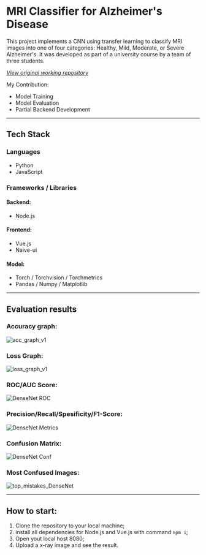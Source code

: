 # MRI Classifier for Alzheimer's Disease

This project implements a CNN using transfer learning to classify MRI images into one of four categories: Healthy, Mild, Moderate, or Severe Alzheimer's. It was developed as part of a university course by a team of three students. 

[*View original working repository*](https://github.com/EgorPichugin/MLproject) 

My Contribution:
- Model Training
- Model Evaluation
- Partial Backend Development
---

## Tech Stack

### Languages
- Python
- JavaScript

### Frameworks / Libraries
#### Backend:
- Node.js

#### Frontend:
- Vue.js
- Naive-ui

#### Model:
- Torch / Torchvision / Torchmetrics
- Pandas / Numpy / Matplotlib

---

## Evaluation results
### Accuracy graph:
![acc_graph_v1](https://github.com/user-attachments/assets/1e4a1c01-e5c8-49c4-80a0-b335048ccdc6)

### Loss Graph:
![loss_graph_v1](https://github.com/user-attachments/assets/ae618762-064d-4574-93fd-7adb5cbd14f5)

### ROC/AUC Score:
![DenseNet ROC](https://github.com/user-attachments/assets/aac28d21-3feb-43b7-bcc3-7d442dbada63)

### Precision/Recall/Spesificity/F1-Score:
![DenseNet Metrics](https://github.com/user-attachments/assets/e3f278be-8807-4501-90e5-26b752b31960)

### Confusion Matrix:
![DenseNet Conf](https://github.com/user-attachments/assets/ada655cc-4245-440b-b3e8-522bb5577bdc)

### Most Confused Images:
![top_mistakes_DenseNet](https://github.com/user-attachments/assets/1d7c8b3e-def5-4530-a8c7-2ab34f777dfd)

---

## How to start:
1. Clone the repository to your local machine;
2. install all dependencies for Node.js and Vue.js with command `npm i`;
3. Open yout local host 8080;
4. Upload a x-ray image and see the result.
